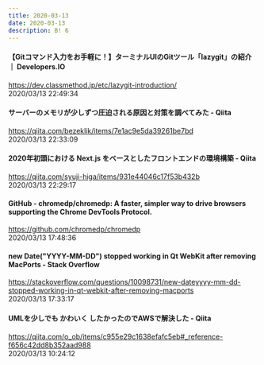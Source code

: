 ```yaml
---
title: 2020-03-13
date: 2020-03-13
description: B! 6
---
```


#### 【Gitコマンド入力をお手軽に！】ターミナルUIのGitツール「lazygit」の紹介 ｜ Developers.IO
https://dev.classmethod.jp/etc/lazygit-introduction/<br>
2020/03/13 22:49:34<br>


#### サーバーのメモリが少しずつ圧迫される原因と対策を調べてみた - Qiita
https://qiita.com/bezeklik/items/7e1ac9e5da39261be7bd<br>
2020/03/13 22:33:09<br>


#### 2020年初頭における Next.js をベースとしたフロントエンドの環境構築 - Qiita
https://qiita.com/syuji-higa/items/931e44046c17f53b432b<br>
2020/03/13 22:29:17<br>


#### GitHub - chromedp/chromedp: A faster, simpler way to drive browsers supporting the Chrome DevTools Protocol.
https://github.com/chromedp/chromedp<br>
2020/03/13 17:48:36<br>


#### new Date("YYYY-MM-DD") stopped working in Qt WebKit after removing MacPorts - Stack Overflow
https://stackoverflow.com/questions/10098731/new-dateyyyy-mm-dd-stopped-working-in-qt-webkit-after-removing-macports<br>
2020/03/13 17:33:17<br>


#### UMLを少しでも かわいく したかったのでAWSで解決した - Qiita
https://qiita.com/o_ob/items/c955e29c1638efafc5eb#_reference-f656c42dd8b352aad988<br>
2020/03/13 10:24:12<br>


